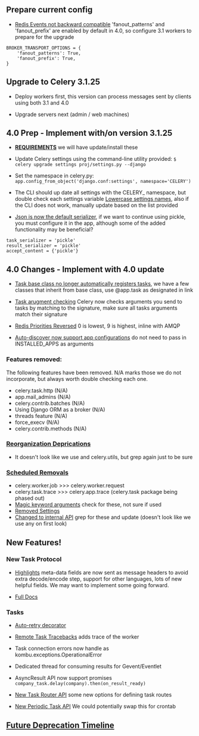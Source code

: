 ## Prepare current config

* [Redis Events not backward compatible](http://docs.celeryproject.org/en/latest/whatsnew-4.0.html#redis-events-not-backward-compatible) 'fanout_patterns' and 'fanout_prefix' are enabled by default in 4.0, so configure 3.1 workers to prepare for the upgrade
```
BROKER_TRANSPORT_OPTIONS = {
    'fanout_patterns': True,
    'fanout_prefix': True,
}
```

## Upgrade to Celery 3.1.25

* Deploy workers first, this version can process messages sent by clients using both 3.1 and 4.0

* Upgrade servers next (admin / web machines)

## 4.0 Prep - Implement with/on version 3.1.25

* [**REQUIREMENTS**](http://docs.celeryproject.org/en/latest/whatsnew-4.0.html#requirements) we will have update/install these 

* Update Celery settings using the command-line utility provided: 
`$ celery upgrade settings proj/settings.py --django`

* Set the namespace in celery.py:
`app.config_from_object('django.conf:settings', namespace='CELERY')`

* The CLI should up date all settings with the CELERY_ namespace, but double check each settings variable
[Lowercase settings names](http://docs.celeryproject.org/en/latest/whatsnew-4.0.html#v400-upgrade-settings), also if the CLI does not work, manually update based on the list provided

* [Json is now the default serializer](http://docs.celeryproject.org/en/latest/whatsnew-4.0.html#json-is-now-the-default-serializer), if we want to continue using pickle, you must configure it in the app, although some of the added functionality may be beneficial? 
```
task_serializer = 'pickle'
result_serializer = 'pickle'
accept_content = {'pickle'}
```

## 4.0 Changes - Implement with 4.0 update

* [Task base class no longer automatically registers tasks](http://docs.celeryproject.org/en/latest/whatsnew-4.0.html#the-task-base-class-no-longer-automatically-register-tasks), we have a few classes that inherit from base class, use @app.task as designated in link

* [Task arugment checking](http://docs.celeryproject.org/en/latest/whatsnew-4.0.html#v400-typing) Celery now checks arguments you send to tasks by matching to the signature, make sure all tasks arguments match their signature

* [Redis Priorities Reversed](http://docs.celeryproject.org/en/latest/whatsnew-4.0.html#redis-priorities-reversed) 0 is lowest, 9 is highest, inline with AMQP

* [Auto-discover now support app configurations](http://docs.celeryproject.org/en/latest/whatsnew-4.0.html#django-auto-discover-now-supports-django-app-configurations) do not need to pass in INSTALLED_APPS as arguments

### Features removed:

The following features have been removed. N/A marks those we do not incorporate, but always worth double checking each one.

* celery.task.http (N/A)
* app.mail_admins (N/A)
* celery.contrib.batches (N/A)
* Using Django ORM as a broker (N/A)
* threads feature (N/A)
* force_execv (N/A)
* celery.contrib.methods (N/A)

### [Reorganization Deprications](http://docs.celeryproject.org/en/latest/whatsnew-4.0.html#reorganization-deprecations)

* It doesn't look like we use and celery.utils, but grep again just to be sure

### [Scheduled Removals](http://docs.celeryproject.org/en/latest/whatsnew-4.0.html#scheduled-removals)

* celery.worker.job >>> celery.worker.request
* celery.task.trace >>> celery.app.trace (celery.task package being phased out)
* [Magic keyword arguments](http://docs.celeryproject.org/en/latest/whatsnew-4.0.html#magic-keyword-arguments) check for these, not sure if used
* [Removed Settings](http://docs.celeryproject.org/en/latest/whatsnew-4.0.html#removed-settings)
* [Changed to internal API](http://docs.celeryproject.org/en/latest/whatsnew-4.0.html#changes-to-internal-api) grep for these and update (doesn't look like we use any on first look)

## New Features!

### New Task Protocol

* [Highlights](http://docs.celeryproject.org/en/latest/whatsnew-4.0.html#new-protocol-highlights) meta-data fields are now sent as message headers to avoid extra decode/encode step, support for other languages, lots of new helpful fields. We may want to implement some going forward.

* [Full Docs](http://docs.celeryproject.org/en/latest/internals/protocol.html#message-protocol-task-v2)


### Tasks

* [Auto-retry decorator](http://docs.celeryproject.org/en/latest/whatsnew-4.0.html#task-auto-retry-decorator)

* [Remote Task Tracebacks](http://docs.celeryproject.org/en/latest/whatsnew-4.0.html#remote-task-tracebacks) adds trace of the worker

* Task connection errors now handle as kombu.exceptions.OperationalError

* Dedicated thread for consuming results for Gevent/Eventlet

* AsyncResult API now support promises 
`company_task.delay(company).then(on_result_ready)`

* [New Task Router API](http://docs.celeryproject.org/en/latest/whatsnew-4.0.html#new-task-router-api) some new options for defining task routes

* [New Periodic Task API](http://docs.celeryproject.org/en/latest/userguide/periodic-tasks.html#beat-entries) We could potentially swap this for crontab

## [Future Deprecation Timeline](http://docs.celeryproject.org/en/latest/internals/deprecation.html#deprecation-timeline)






